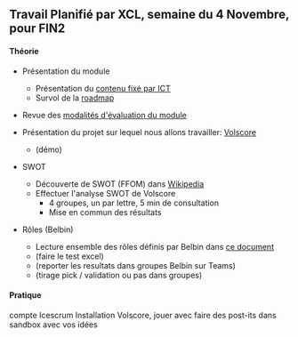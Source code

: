 ## Travail Planifié par XCL, semaine du 4 Novembre, pour FIN2

#### Théorie

- Présentation du module
  - Présentation du [contenu fixé par ICT](https://www.modulbaukasten.ch/module/306/4/fr-FR?title=R%C3%A9aliser-de-petits-projets-dans-son-propre-environnement-professionnel)
  - Survol de la [roadmap](https://roadmap.sh/r/embed?id=6720fbbf31d65c235d7a07df)

- Revue des [modalités d'évaluation du module](../Evaluation/DEP.md)

- Présentation du projet sur lequel nous allons travailler: [Volscore](https://github.com/XCarrel/Volscore)
  - (démo)

- SWOT
  - Découverte de SWOT (FFOM) dans [Wikipedia](https://fr.wikipedia.org/wiki/SWOT_(m%C3%A9thode_d%27analyse))
  - Effectuer l'analyse SWOT de Volscore
    - 4 groupes, un par lettre, 5 min de consultation
    - Mise en commun des résultats

- Rôles (Belbin)
  - Lecture ensemble des rôles définis par Belbin dans [ce document](../Matériel/E-306-XCL01-RolesDansUnGroupe.docx)
  - (faire le test excel)
  - (reporter les resultats dans groupes Belbin sur Teams)
  - (tirage pick / validation ou pas dans groupes)

#### Pratique

compte Icescrum
Installation Volscore, jouer avec
faire des post-its dans sandbox avec vos idées